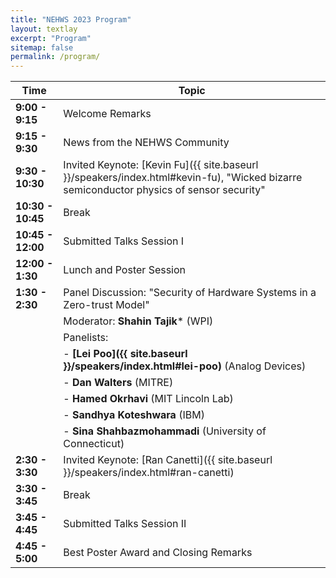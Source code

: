 ```yaml
---
title: "NEHWS 2023 Program"
layout: textlay
excerpt: "Program"
sitemap: false
permalink: /program/
---
```




| Time                   | Topic                                                                                  |
| ---------------------- | -------------------------------------------------------------------------------------- |
| **9:00 - 9:15**        | Welcome Remarks                                                                        |
| **9:15 - 9:30**        | News from the NEHWS Community                                                          |
| **9:30 - 10:30**       | Invited Keynote: [Kevin Fu]({{ site.baseurl }}/speakers/index.html#kevin-fu), "Wicked bizarre semiconductor physics of sensor security" |
| **10:30 - 10:45**      | Break                                                                                  |
| **10:45 - 12:00**      | Submitted Talks Session I                                                              |
| **12:00 - 1:30**       | Lunch and Poster Session                                                               |
| **1:30 - 2:30**        | Panel Discussion: "Security of Hardware Systems in a Zero-trust Model"                 |
|                        | Moderator: **Shahin Tajik*** (WPI)                                                     |
|                        | Panelists:                                                                             |
|                        | - **[Lei Poo]({{ site.baseurl }}/speakers/index.html#lei-poo)** (Analog Devices)  |
|                        | - **Dan Walters** (MITRE)                                                       |
|                        | - **Hamed Okrhavi** (MIT Lincoln Lab)                                           |
|                        | - **Sandhya Koteshwara** (IBM)                                                  |
|                        | - **Sina Shahbazmohammadi** (University of Connecticut)                         |
| **2:30 - 3:30**        | Invited Keynote: [Ran Canetti]({{ site.baseurl }}/speakers/index.html#ran-canetti)   |
| **3:30 - 3:45**        | Break                                                                                  |
| **3:45 - 4:45**        | Submitted Talks Session II                                                             |
| **4:45 - 5:00**        | Best Poster Award and Closing Remarks                                                  |

